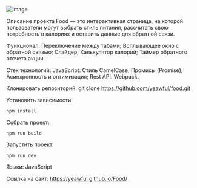 ![image](https://github.com/user-attachments/assets/83c02a4c-64b5-4f82-86d3-d1e8f385942c)


Описание проекта
Food — это интерактивная страница, на которой пользователи могут выбрать стиль питания, рассчитать свою потребность в калориях и оставить данные для обратной связи.

Функционал:
Переключение между табами;
Всплывающее окно с обратной связью;
Cлайдер;
Калькулятор калорий;
Таймер обратного отсчета акции.

Стек технологий:
JavaScript:
Стиль CamelCase;
Промисы (Promise);
Асинхронность и оптимизация;
Rest API.
Webpack.

Клонировать репозиторий:
git clone https://github.com/yeawful/food.git

Установить зависимости:
```
npm install
```

Собрать проект:
```
npm run build
```

Запустить проект:
```
npm run dev
```

Языки:
JavaScript

Ссылка на сайт:
https://yeawful.github.io/Food/

